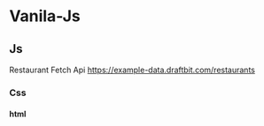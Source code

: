 # Vanila-Js

## Js
 Restaurant Fetch Api  https://example-data.draftbit.com/restaurants

### Css
#### html
